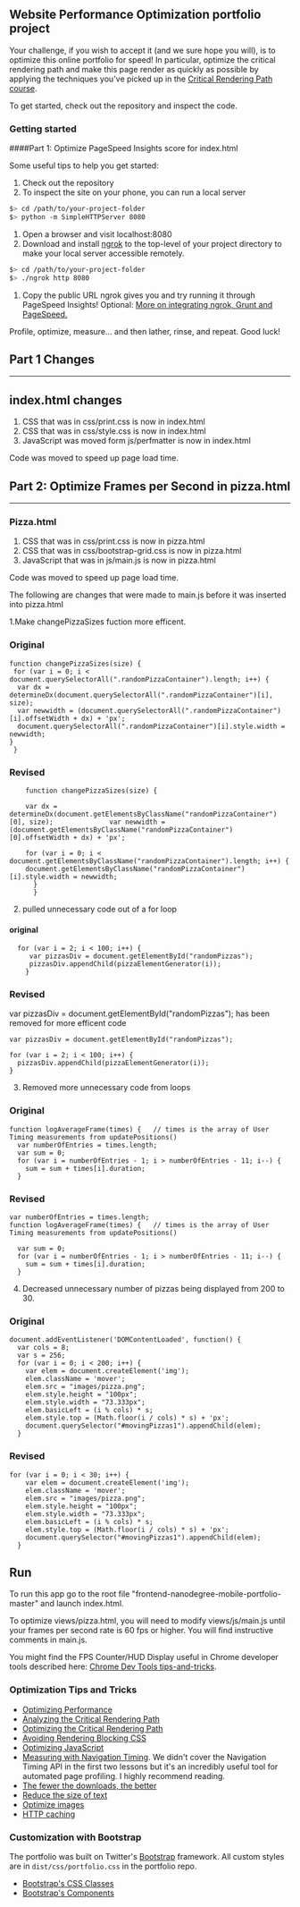 ## Website Performance Optimization portfolio project

Your challenge, if you wish to accept it (and we sure hope you will), is to optimize this online portfolio for speed! In particular, optimize the critical rendering path and make this page render as quickly as possible by applying the techniques you've picked up in the [Critical Rendering Path course](https://www.udacity.com/course/ud884).

To get started, check out the repository and inspect the code.

### Getting started

####Part 1: Optimize PageSpeed Insights score for index.html

Some useful tips to help you get started:

1. Check out the repository
1. To inspect the site on your phone, you can run a local server

  ```bash
  $> cd /path/to/your-project-folder
  $> python -m SimpleHTTPServer 8080
  ```

1. Open a browser and visit localhost:8080
1. Download and install [ngrok](https://ngrok.com/) to the top-level of your project directory to make your local server accessible remotely.

  ``` bash
  $> cd /path/to/your-project-folder
  $> ./ngrok http 8080
  ```

1. Copy the public URL ngrok gives you and try running it through PageSpeed Insights! Optional: [More on integrating ngrok, Grunt and PageSpeed.](http://www.jamescryer.com/2014/06/12/grunt-pagespeed-and-ngrok-locally-testing/)

Profile, optimize, measure... and then lather, rinse, and repeat. Good luck!


## Part 1 Changes

_____________________________________________________________________________________________________

## index.html changes

1. CSS that was in css/print.css is now in index.html
2. CSS that was in css/style.css is now in index.html
3. JavaScript was moved form js/perfmatter is now in index.html

Code was moved to speed up page load time.

## Part 2: Optimize Frames per Second in pizza.html
____________________________________________________________________________________________________
### Pizza.html

1. CSS that was in css/print.css is now in pizza.html
2. CSS that was in css/bootstrap-grid.css is now in pizza.html
3. JavaScript that was in js/main.js is now in pizza.html

Code was moved to speed up page load time.



The following are changes that were made to main.js before it was inserted into pizza.html


1.Make changePizzaSizes fuction more efficent.
### Original

    function changePizzaSizes(size) {
     for (var i = 0; i < document.querySelectorAll(".randomPizzaContainer").length; i++) {
      var dx = determineDx(document.querySelectorAll(".randomPizzaContainer")[i], size);
      var newwidth = (document.querySelectorAll(".randomPizzaContainer")[i].offsetWidth + dx) + 'px';
      document.querySelectorAll(".randomPizzaContainer")[i].style.width = newwidth;
    }
     }

### Revised
```
    function changePizzaSizes(size) {

    var dx = determineDx(document.getElementsByClassName("randomPizzaContainer")[0], size);              var newwidth = (document.getElementsByClassName("randomPizzaContainer")[0].offsetWidth + dx) + 'px';

    for (var i = 0; i < document.getElementsByClassName("randomPizzaContainer").length; i++) {
    document.getElementsByClassName("randomPizzaContainer")[i].style.width = newwidth;
      }
      }
```

2. pulled unnecessary code out of a for loop 
#### original 

```
  for (var i = 2; i < 100; i++) {
     var pizzasDiv = document.getElementById("randomPizzas");
     pizzasDiv.appendChild(pizzaElementGenerator(i));
    }
```
### Revised 

var pizzasDiv = document.getElementById("randomPizzas"); has been removed for more efficent code

```
var pizzasDiv = document.getElementById("randomPizzas");

for (var i = 2; i < 100; i++) {
  pizzasDiv.appendChild(pizzaElementGenerator(i));
}

```
3. Removed more unnecessary code from loops
### Original 
```
function logAverageFrame(times) {   // times is the array of User Timing measurements from updatePositions()
  var numberOfEntries = times.length;
  var sum = 0;
  for (var i = numberOfEntries - 1; i > numberOfEntries - 11; i--) {
    sum = sum + times[i].duration;
  }
```
### Revised
```
var numberOfEntries = times.length;
function logAverageFrame(times) {   // times is the array of User Timing measurements from updatePositions()

  var sum = 0;
  for (var i = numberOfEntries - 1; i > numberOfEntries - 11; i--) {
    sum = sum + times[i].duration;
  }
  ```

4. Decreased unnecessary number of pizzas being displayed from 200 to 30. 
### Original 

```
document.addEventListener('DOMContentLoaded', function() {
  var cols = 8;
  var s = 256;
  for (var i = 0; i < 200; i++) {
    var elem = document.createElement('img');
    elem.className = 'mover';
    elem.src = "images/pizza.png";
    elem.style.height = "100px";
    elem.style.width = "73.333px";
    elem.basicLeft = (i % cols) * s;
    elem.style.top = (Math.floor(i / cols) * s) + 'px';
    document.querySelector("#movingPizzas1").appendChild(elem);
  }
```
### Revised
```
for (var i = 0; i < 30; i++) {
    var elem = document.createElement('img');
    elem.className = 'mover';
    elem.src = "images/pizza.png";
    elem.style.height = "100px";
    elem.style.width = "73.333px";
    elem.basicLeft = (i % cols) * s;
    elem.style.top = (Math.floor(i / cols) * s) + 'px';
    document.querySelector("#movingPizzas1").appendChild(elem);
  }

```

## Run

To run this app go to the root file "frontend-nanodegree-mobile-portfolio-master"  and launch index.html.













To optimize views/pizza.html, you will need to modify views/js/main.js until your frames per second rate is 60 fps or higher. You will find instructive comments in main.js. 

You might find the FPS Counter/HUD Display useful in Chrome developer tools described here: [Chrome Dev Tools tips-and-tricks](https://developer.chrome.com/devtools/docs/tips-and-tricks).

### Optimization Tips and Tricks
* [Optimizing Performance](https://developers.google.com/web/fundamentals/performance/ "web performance")
* [Analyzing the Critical Rendering Path](https://developers.google.com/web/fundamentals/performance/critical-rendering-path/analyzing-crp.html "analyzing crp")
* [Optimizing the Critical Rendering Path](https://developers.google.com/web/fundamentals/performance/critical-rendering-path/optimizing-critical-rendering-path.html "optimize the crp!")
* [Avoiding Rendering Blocking CSS](https://developers.google.com/web/fundamentals/performance/critical-rendering-path/render-blocking-css.html "render blocking css")
* [Optimizing JavaScript](https://developers.google.com/web/fundamentals/performance/critical-rendering-path/adding-interactivity-with-javascript.html "javascript")
* [Measuring with Navigation Timing](https://developers.google.com/web/fundamentals/performance/critical-rendering-path/measure-crp.html "nav timing api"). We didn't cover the Navigation Timing API in the first two lessons but it's an incredibly useful tool for automated page profiling. I highly recommend reading.
* <a href="https://developers.google.com/web/fundamentals/performance/optimizing-content-efficiency/eliminate-downloads.html">The fewer the downloads, the better</a>
* <a href="https://developers.google.com/web/fundamentals/performance/optimizing-content-efficiency/optimize-encoding-and-transfer.html">Reduce the size of text</a>
* <a href="https://developers.google.com/web/fundamentals/performance/optimizing-content-efficiency/image-optimization.html">Optimize images</a>
* <a href="https://developers.google.com/web/fundamentals/performance/optimizing-content-efficiency/http-caching.html">HTTP caching</a>

### Customization with Bootstrap
The portfolio was built on Twitter's <a href="http://getbootstrap.com/">Bootstrap</a> framework. All custom styles are in `dist/css/portfolio.css` in the portfolio repo.

* <a href="http://getbootstrap.com/css/">Bootstrap's CSS Classes</a>
* <a href="http://getbootstrap.com/components/">Bootstrap's Components</a>